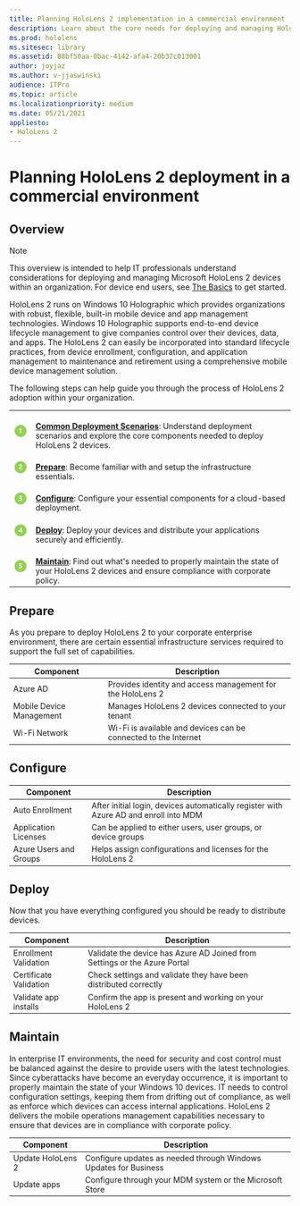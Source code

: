 ```yaml
---
title: Planning HoloLens 2 implementation in a commercial environment
description: Learn about the core needs for deploying and managing HoloLens in enterprise environments, including infrastructure, azure active directory, and mobile device management.
ms.prod: hololens
ms.sitesec: library
ms.assetid: 88bf50aa-0bac-4142-afa4-20b37c013001
author: joyjaz
ms.author: v-jjaswinski
audience: ITPro
ms.topic: article
ms.localizationpriority: medium
ms.date: 05/21/2021
appliesto:
- HoloLens 2
---
```

# Planning HoloLens 2 deployment in a commercial environment

## Overview
> [!NOTE]
> This overview is intended to help IT professionals understand considerations for deploying and managing Microsoft HoloLens 2 devices within an organization. For device end users, see [The Basics](hololens2-setup.md) to get started.

HoloLens 2 runs on Windows 10 Holographic which provides organizations with robust, flexible, built-in mobile device and app management technologies. Windows 10 Holographic supports end-to-end device lifecycle management to give companies control over their devices, data, and apps. The HoloLens 2 can easily be incorporated into standard lifecycle practices, from device enrollment, configuration, and application management to maintenance and retirement using a comprehensive mobile device management solution.

The following steps can help guide you through the process of HoloLens 2 adoption within your organization.

| | |
|--|--|
| ![Step 1](images/1green.png)| <br/> **[Common Deployment Scenarios](hololens-requirements.md)**: Understand deployment scenarios and explore the core components needed to deploy HoloLens 2 devices. |
| ![Step 2](images/2green.png)| <br/> **[Prepare](#prepare)**: Become familiar with and setup the infrastructure essentials. |
| ![Step 3](images/3green.png) | <br/> **[Configure](#configure)**: Configure your essential components for a cloud-based deployment. |
| ![Step 4](images/4green.png) | <br/> **[Deploy](#deploy)**: Deploy your devices and distribute your applications securely and efficiently. |
| ![Step 5](images/5green.png) | <br/> **[Maintain](#maintain)**: Find out what's needed to properly maintain the state of your HoloLens 2 devices and ensure compliance with corporate policy. |

## Prepare

As you prepare to deploy HoloLens 2 to your corporate enterprise environment, there are certain essential infrastructure services required to support the full set of capabilities. 

| Component | Description |
|-----------|------------|
| Azure AD | Provides identity and access management for the HoloLens 2  |
| Mobile Device Management| Manages HoloLens 2 devices connected to your tenant  |
| Wi-Fi Network| Wi-Fi is available and devices can be connected to the Internet  |

## Configure

| Component | Description |
|-----------|------------|
| Auto Enrollment | After initial login, devices automatically register with Azure AD and enroll into MDM  |
| Application Licenses| Can be applied to either users, user groups, or device groups  |
| Azure Users and Groups | Helps assign configurations and licenses for the HoloLens 2  |

## Deploy

Now that you have everything configured you should be ready to distribute devices. 

| Component | Description |
|-----------|------------|
| Enrollment Validation | Validate the device has Azure AD Joined from Settings or the Azure Portal |
 Certificate Validation | Check settings and validate they have been distributed correctly |
| Validate app installs | Confirm the app is present and working on your HoloLens 2 |

## Maintain

In enterprise IT environments, the need for security and cost control must be balanced against the desire to provide users with the latest technologies. Since cyberattacks have become an everyday occurrence, it is important to properly maintain the state of your Windows 10 devices. IT needs to control configuration settings, keeping them from drifting out of compliance, as well as enforce which devices can access internal applications. HoloLens 2 delivers the mobile operations management capabilities necessary to ensure that devices are in compliance with corporate policy.

| Component | Description |
|-----------|------------|
| Update HoloLens 2 | Configure updates as needed through Windows Updates for Business |
| Update apps | Configure through your MDM system or the Microsoft Store

